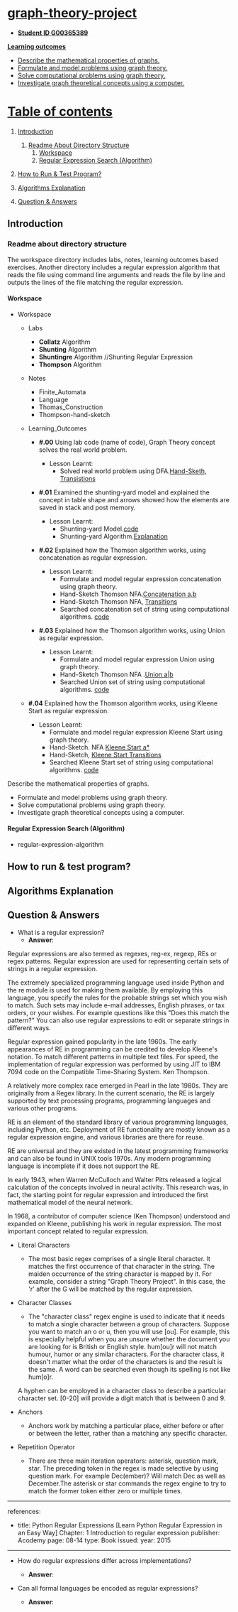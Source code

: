 
<a href="">

# graph-theory-project
- **Student ID G00365389**


**Learning outcomes**
  - Describe the mathematical properties of graphs.
  - Formulate and model problems using graph theory.
  - Solve computational problems using graph theory.
  - Investigate graph theoretical concepts using a computer.




# Table of contents
1. [Introduction](#introduction)
    1. [Readme About Directory Structure](#dir-structure)
        1. [Workspace](#workspace)
        2. [Regular Expression Search (Algorithm)](#regexp-algorithm)
    
2. [How to Run & Test Program?](#how2run-program)
3. [Algorithms Explanation](#explain-algorithm)  
4. [Question & Answers](#qa)




## Introduction <a name="introduction"></a>

  



### Readme about directory structure <a name="dir-structure"></a>
The workspace directory includes labs, notes, learning outcomes based exercises.
Another directory includes a regular expression algorithm that reads the file using command line arguments and reads the file by line and outputs the lines of the file matching the regular expression.
#### Workspace <a name="workspace"></a>
- Workspace
  * Labs
    * **Collatz**       Algorithm
    * **Shunting**      Algorithm
    * **Shuntingre**    Algorithm   //Shunting Regular Expression
    * **Thompson**      Algorithm
  * Notes
    * Finite_Automata
    * Language
    * Thomas_Construction
    * Thompson-hand-sketch

  * Learning_Outcomes
    * **#.00** Using lab code (name of code), Graph Theory concept solves the real world problem. 
        - Lesson Learnt:
            * Solved real world problem using DFA.[Hand-Sketh, Transistions](https://i.imgur.com/r72EpOH.jpg)
            
    * **#.01** Examined the shunting-yard model and explained the concept in table shape and arrows showed how the elements are saved in stack and post memory.
        - Lesson Learnt:
            * Shunting-yard Model.[code](https://github.com/ammadaslam/graph-theory-project/tree/main/workspace/learning_outcome_Exercises/01)
            * Shunting-yard Algorithm.[Explanation](https://i.imgur.com/FOQRLoP.png)

    * **#.02** Explained how the Thomson algorithm works, using concatenation as regular expression. 
        - Lesson Learnt:
            * Formulate and model regular expression concatenation using graph theory. 
            * Hand-Sketch Thomson NFA.[Concatenation a.b ](https://i.imgur.com/UaY1zln.png)
            * Hand-Sketch Thomson NFA, [Transitions](https://i.imgur.com/rFkOKsW.png)
            * Searched concatenation set of string using computational algorithms. [code](https://github.com/ammadaslam/graph-theory-project/tree/main/workspace/learning_outcome_Exercises/02)

    * **#.03** Explained how the Thomson algorithm works, using Union as regular expression.
        - Lesson Learnt:
            * Formulate and model regular expression Union using graph theory. 
            * Hand-Sketch Thomson NFA .[Union a|b](https://i.imgur.com/mEshxJg.png)
            * Searched Union set of string using computational algorithms. [code](https://github.com/ammadaslam/graph-theory-project/tree/main/workspace/learning_outcome_Exercises/03)

   * **#.04** Explained how the Thomson algorithm works, using Kleene Start as regular expression.
        - Lesson Learnt:
            * Formulate and model regular expression Kleene Start using graph theory. 
            * Hand-Sketch. NFA [Kleene Start a*](https://i.imgur.com/4nNNGNB.png)
            * Hand-Sketch, [Kleene Start Transitions](https://i.imgur.com/ZYPYLFE.png)
            * Searched Kleene Start set of string using computational algorithms. [code](https://github.com/ammadaslam/graph-theory-project/tree/main/workspace/learning_outcome_Exercises/04)


Describe the mathematical properties of graphs.
  - Formulate and model problems using graph theory.
  - Solve computational problems using graph theory.
  - Investigate graph theoretical concepts using a computer.

#### Regular Expression Search (Algorithm) <a name="regexp-algorithm"></a>
- regular-expression-algorithm




## How to run & test program? <a name="how2run-program"></a>


















## Algorithms Explanation <a name="explain-algorithm"></a>









## Question & Answers <a name="qa"></a>
- What is a regular expression?
  * **Answer**:

Regular expressions are also termed as regexes, reg-ex, regexp, REs or regex patterns. Regular expression are used for representing certain sets of strings in a regular expression. 
 
The extremely specialized programming language used inside Python and the re module is used for making them available. By employing this language, you specify the rules for the probable strings set which you wish to match. Such sets may include e-mail addresses, English phrases, or tax orders, or your wishes. For example questions like this "Does this match the pattern?" You can also use regular expressions to edit or separate strings in different ways.

Regular expression gained popularity in the late 1960s. The early appearances of RE in programming can be credited to develop Kleene's notation. To match different patterns in multiple text files.
For speed, the implementation of regular expression was performed by using JIT to IBM 7094 code 
on the Compatible Time-Sharing System. Ken Thompson.

A relatively more complex race emerged in Pearl in the late 1980s. They are originally from a Regex library. In the current scenario, the RE is largely supported by text processing programs, programming languages and various other programs.

RE is an element of the standard library of various programming languages, including Python, etc. Deployment of RE functionality are mostly known as a regular expression engine, and various libraries are there for reuse.

RE are universal and they are existed in the latest programming frameworks and can also be found in UNIX tools 1970s.
Any modern programming language is incomplete if it does not support the RE.
 
In early 1943, when Warren McCulloch and Walter Pitts released a logical calculation of the concepts involved in neural activity. This research was, in fact, the starting point for regular expression and introduced the first mathematical model of the neural network.

In 1968, a contributor of computer science (Ken Thompson) understood and expanded on Kleene, publishing his work in regular expression.
The most important concept related to regular expression.

- Literal Characters
  * The most basic regex comprises of a single literal character. It matches the first occurrence of that character in the string. The maiden occurrence of the string character is mapped by it. For example, consider a string "Graph Theory Project". In this case, the 'r' after the G will be matched by the regular expression.

- Character Classes 
  * The "character class" regex engine is used to indicate that it needs to match a single character between a group of characters.
  Suppose you want to match an o or u, then you will use [ou].
  For example, this is especially helpful when you are unsure whether the document you are looking for is British or English style. hum[ou]r will not match humour, humor or any similar characters. For the character class, it doesn't matter what the order of the characters is and the result is the same. A word can be searched even though its spelling is not like hum[o]r.

  A hyphen can be employed in a character class to describe a particular character set.
  [0-20] will provide a digit match that is between 0 and 9.

- Anchors 
  * Anchors work by matching a particular place, either before or after or between the letter, rather than a matching any specific character.

- Repetition Operator
  * There are three main iteration operators: asterisk, question mark, star. The preceding token in the regex is made selective by using question mark.
  For example Dec(ember)? Will match Dec as well as December.The asterisk or star commands the regex engine to try to match the former token either zero or multiple times.

---
references:
- title: Python Regular Expressions [Learn Python Regular Expression in an Easy Way]
  Chapter: 1 Introduction to regular expression
  publisher: Acodemy
  page: 08-14
  type: Book
  issued:
    year: 2015
---


- How do regular expressions differ across implementations?
  * **Answer**:
  



- Can all formal languages be encoded as regular expressions?
  * **Answer**:
